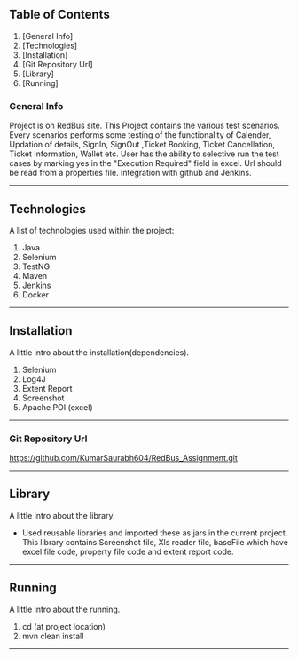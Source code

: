 ## Table of Contents
1. [General Info]
2. [Technologies]
3. [Installation]
4. [Git Repository Url]
5. [Library]
6. [Running]


### General Info

Project is on RedBus site. This Project contains the various test scenarios. Every scenarios performs some testing of the functionality of Calender, Updation of details, SignIn, SignOut ,Ticket Booking, Ticket Cancellation, Ticket Information, Wallet etc. User has the ability to selective run the test cases by marking yes in the "Execution Required" field in excel. Url should be read from a properties file. Integration with github and Jenkins.

***

## Technologies

A list of technologies used within the project:
1. Java
2. Selenium
3. TestNG
4. Maven
5. Jenkins
6. Docker

***


## Installation

A little intro about the installation(dependencies). 

1. Selenium
2. Log4J
3. Extent Report
4. Screenshot
5. Apache POI (excel)

***


### Git Repository Url
https://github.com/KumarSaurabh604/RedBus_Assignment.git

***


## Library

A little intro about the library.

* Used reusable libraries and imported these as jars in the current project. This library contains Screenshot file, Xls reader file, baseFile which have excel file code, property file code and extent report code.

***

## Running

A little intro about the running. 

1. cd (at project location)
2. mvn clean install 

***

